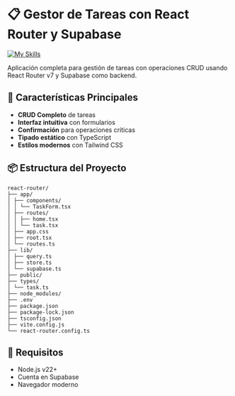 # 📋 Gestor de Tareas con React Router y Supabase

[![My Skills](https://skillicons.dev/icons?i=supabase,ts,vite,remix,postgres,npm,react)](https://skillicons.dev)

Aplicación completa para gestión de tareas con operaciones CRUD usando React Router v7 y Supabase como backend.

## 🚀 Características Principales

- **CRUD Completo** de tareas
- **Interfaz intuitiva** con formularios
- **Confirmación** para operaciones críticas
- **Tipado estático** con TypeScript
- **Estilos modernos** con Tailwind CSS

## 📦 Estructura del Proyecto
```
react-router/
├── app/
│ ├── components/
│ │ └── TaskForm.tsx
│ ├── routes/
│ │ ├── home.tsx
│ │ └── task.tsx
│ ├── app.css
│ ├── root.tsx
│ └── routes.ts
├── lib/
│ ├── query.ts
│ ├── store.ts
│ └── supabase.ts
├── public/
├── types/
│ └── task.ts
├── node_modules/
├── .env
├── package.json
├── package-lock.json
├── tsconfig.json
├── vite.config.js
└── react-router.config.ts
```


## 🔧 Requisitos

- Node.js v22+
- Cuenta en Supabase
- Navegador moderno